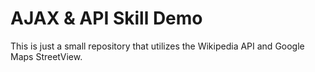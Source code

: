 # AJAX & API Skill Demo
This is just a small repository that utilizes the Wikipedia API and Google Maps StreetView. 
